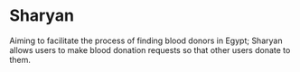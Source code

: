 # Sharyan
Aiming to facilitate the process of finding blood donors in Egypt; Sharyan allows users to make blood donation requests so that other users donate to them.
